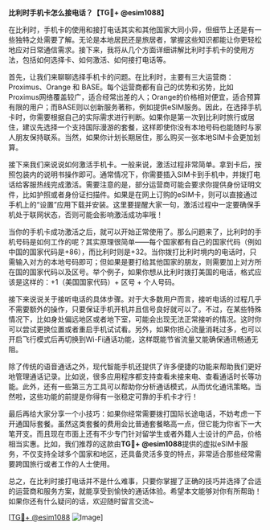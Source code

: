 **比利时手机卡怎么接电话？【TG💪+ @esim1088】**

在比利时，手机卡的使用和接打电话其实和其他国家大同小异，但细节上还是有一些独特之处需要了解。无论是本地居民还是旅居者，掌握这些知识都能让你更轻松地应对日常通信需求。接下来，我将从几个方面详细讲解比利时手机卡的使用方法，包括如何选择卡、如何激活、如何接打电话等。

首先，让我们来聊聊选择手机卡的问题。在比利时，主要有三大运营商：Proximus、Orange 和 BASE。每个运营商都有自己的优势和劣势，比如Proximus网络覆盖较广，适合经常出差的人；Orange的价格相对便宜，适合预算有限的用户；而BASE则以创新服务著称，例如提供eSIM服务。因此，在选择手机卡时，你需要根据自己的实际需求进行判断。如果你是第一次到比利时旅行或居住，建议先选择一个支持国际漫游的套餐，这样即使你没有本地号码也能随时与家人朋友保持联系。当然，如果你计划长期居住，那么购买一张本地SIM卡会更加划算。

接下来我们来说说如何激活手机卡。一般来说，激活过程非常简单。拿到卡后，按照包装内的说明书操作即可。通常情况下，你需要插入SIM卡到手机中，并拨打电话给客服热线完成激活。需要注意的是，部分运营商可能会要求你提供身份证明文件，比如护照或者身份证扫描件。如果是在网上订购的eSIM卡，则可以直接通过手机上的“设置”应用下载并安装。这里要提醒大家一句，激活过程中一定要确保手机处于联网状态，否则可能会影响激活成功率哦！

当你的手机卡成功激活之后，就可以开始正常使用了。那么问题来了，比利时的手机号码是如何工作的呢？其实原理很简单——每个国家都有自己的国家代码（例如中国的国家代码是+86），而比利时则是+32。当你拨打比利时境内的电话时，只需输入对方的本地号码即可；但如果是要打给其他国家的朋友，则需要加上对方所在国的国家代码以及区号。举个例子，如果你想从比利时拨打美国的电话，格式应该是这样的：+1（美国国家代码）+ 区号 + 个人号码。

接下来说说关于接听电话的具体步骤。对于大多数用户而言，接听电话的过程几乎不需要额外的操作，只要保证手机开机并且信号良好就可以了。不过，在某些特殊情况下，比如身处偏远地区或者地下室，可能会出现无法正常接听的情况。这时你可以尝试更换位置或者重启手机试试看。另外，如果你担心流量消耗过多，也可以开启飞行模式后再切换到Wi-Fi通话功能，这样既能节省流量又能确保通讯畅通无阻。

除了传统的语音通话之外，现代智能手机还提供了许多便捷的功能来帮助我们更好地管理通话记录。比如说，很多应用程序都支持查看未接来电、查看通话时长等功能。此外，还有一些第三方工具可以帮助你分析通话模式，从而优化通讯策略。当然啦，这些功能的前提是你得有一张稳定可靠的手机卡才行！

最后再给大家分享一个小技巧：如果你经常需要拨打国际长途电话，不妨考虑一下开通国际套餐。虽然这类套餐的费用会比普通套餐略高一点，但它能为你省下一大笔开支。而且现在市面上还有不少专门针对留学生或者外籍人士设计的产品，价格相当实惠。比如，我们推荐的这款由**TG💪+ @esim1088**提供的虚拟eSIM卡服务，不仅支持全球多个国家和地区，还具备灵活多变的特点，非常适合那些经常需要跨国旅行或者工作的人士使用。

总之，在比利时接打电话并不是什么难事，只要你掌握了正确的技巧并选择了合适的运营商和服务方案，就能享受到愉快的通话体验。希望本文能够对你有所帮助！如果你还有什么疑问的话，欢迎随时留言交流~

[[TG💪+ @esim1088](https://t.me/s/esim1088) ![Image](https://i.postimg.cc/4NQfJmqS/Snipaste-2025-05-13-00-14-12.png)]